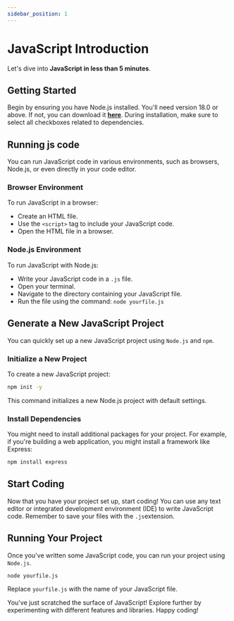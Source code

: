 ```yaml
---
sidebar_position: 1
---
```


# JavaScript  Introduction

Let's dive into **JavaScript in less than 5 minutes**.

## Getting Started
Begin by ensuring you have Node.js installed. You'll need version 18.0 or above. If not, you can download it  **[here](https://nodejs.org/en/download)**. During installation, make sure to select all checkboxes related to dependencies.




## Running js code

You can run JavaScript code in various environments, such as browsers, Node.js, or even directly in your code editor.

### Browser Environment

To run JavaScript in a browser:

- Create an HTML file.
- Use the `<script>` tag to include your JavaScript code.
- Open the HTML file in a browser.

### Node.js Environment

To run JavaScript with Node.js:

- Write your JavaScript code in a `.js` file.
- Open your terminal.
- Navigate to the directory containing your JavaScript file.
- Run the file using the command: `node yourfile.js`

## Generate a New JavaScript Project

You can quickly set up a new JavaScript project using `Node.js` and `npm`.

### Initialize a New Project
To create a new JavaScript project:

```bash
npm init -y
```

This command initializes a new Node.js project with default settings.

### Install Dependencies
You might need to install additional packages for your project. For example, if you're building a web application, you might install a framework like Express:

```bash
npm install express

```

## Start Coding

Now that you have your project set up, start coding! You can use any text editor or integrated development environment (IDE) to write JavaScript code. Remember to save your files with the `.js`extension.


## Running Your Project

Once you've written some JavaScript code, you can run your project using `Node.js`.

```bash
node yourfile.js

```
Replace `yourfile.js` with the name of your JavaScript file.

You've just scratched the surface of JavaScript! Explore further by experimenting with different features and libraries. Happy coding!
